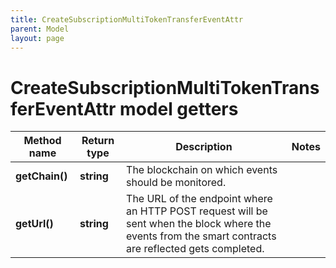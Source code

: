 ```yaml
---
title: CreateSubscriptionMultiTokenTransferEventAttr
parent: Model
layout: page
---
```


# CreateSubscriptionMultiTokenTransferEventAttr model getters

Method name | Return type | Description | Notes
------------ | ------------- | ------------- | -------------
**getChain()** | **string** | The blockchain on which events should be monitored. |
**getUrl()** | **string** | The URL of the endpoint where an HTTP POST request will be sent when the block where the events from the smart contracts are reflected gets completed. |

